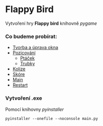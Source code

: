# Flappy Bird
Vytvoření hry **Flappy bird** knihovně *pygame*

### Co budeme probírat:

- [Tvorba a úprava okna](https://github.com/MystiMiki/GUI/blob/main/Window.md)
- [Pozicování](https://github.com/MystiMiki/GUI/blob/main/Positioning.md)
  - [Ptáček](https://github.com/MystiMiki/GUI/blob/main/Bird.md)
  - [Trubky](https://github.com/MystiMiki/GUI/blob/main/Pipe.md)
- [Kolize](https://github.com/MystiMiki/GUI/blob/main/Collision.md)
- [Skóre](https://github.com/MystiMiki/GUI/blob/main/Score.md)
- [Main](https://github.com/MystiMiki/GUI/blob/main/Main.md)
- [Restart](https://github.com/MystiMiki/GUI/blob/main/Restart.md)




### Vytvoření **.exe** 
Pomocí knihovny *pyinstaller*
```
pyinstaller --onefile --noconsole main.py
```

